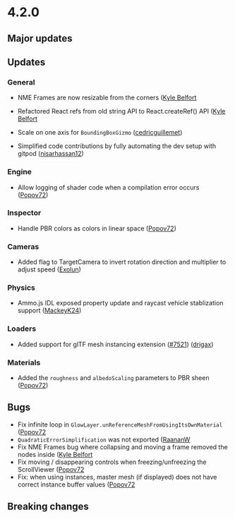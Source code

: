 # 4.2.0

## Major updates

## Updates

### General
- NME Frames are now resizable from the corners ([Kyle Belfort](https://github.com/belfortk)
- Refactored React refs from old string API to React.createRef() API ([Kyle Belfort](https://github.com/belfortk)

- Scale on one axis for `BoundingBoxGizmo` ([cedricguillemet](https://github.com/cedricguillemet))

- Simplified code contributions by fully automating the dev setup with gitpod ([nisarhassan12](https://github.com/nisarhassan12))

### Engine

- Allow logging of shader code when a compilation error occurs ([Popov72](https://github.com/Popov72))

### Inspector

- Handle PBR colors as colors in linear space ([Popov72](https://github.com/Popov72))

### Cameras

- Added flag to TargetCamera to invert rotation direction and multiplier to adjust speed ([Exolun](https://github.com/Exolun))

### Physics

- Ammo.js IDL exposed property update and raycast vehicle stablization support ([MackeyK24](https://github.com/MackeyK24))

### Loaders
- Added support for glTF mesh instancing extension ([#7521](https://github.com/BabylonJS/Babylon.js/issues/7521)) ([drigax](https://github.com/Drigax))


### Materials
- Added the `roughness` and `albedoScaling` parameters to PBR sheen ([Popov72](https://github.com/Popov72))

## Bugs

- Fix infinite loop in `GlowLayer.unReferenceMeshFromUsingItsOwnMaterial` ([Popov72](https://github.com/Popov72)
- `QuadraticErrorSimplification` was not exported ([RaananW](https://github.com/Raananw)
- Fix NME Frames bug where collapsing and moving a frame removed the nodes inside ([Kyle Belfort](https://github.com/belfortk)
- Fix moving / disappearing controls when freezing/unfreezing the ScrollViewer ([Popov72](https://github.com/Popov72)
- Fix: when using instances, master mesh (if displayed) does not have correct instance buffer values ([Popov72](https://github.com/Popov72)

## Breaking changes
